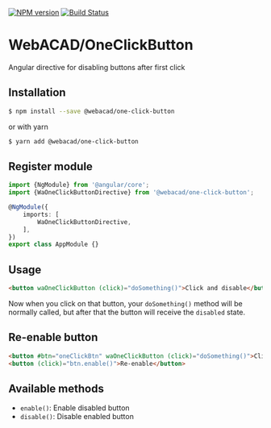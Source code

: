 [![NPM version](https://img.shields.io/npm/v/@webacad/one-click-button.svg?style=flat-square)](https://www.npmjs.com/package/@webacad/one-click-button)
[![Build Status](https://img.shields.io/travis/Web-ACAD/angular-one-click-button.svg?style=flat-square)](https://travis-ci.org/Web-ACAD/angular-one-click-button)

# WebACAD/OneClickButton

Angular directive for disabling buttons after first click

## Installation

```bash
$ npm install --save @webacad/one-click-button
```

or with yarn

```bash
$ yarn add @webacad/one-click-button
```

## Register module

```typescript
import {NgModule} from '@angular/core';
import {WaOneClickButtonDirective} from '@webacad/one-click-button';

@NgModule({
    imports: [
        WaOneClickButtonDirective,
    ],
})
export class AppModule {}
```

## Usage

```html
<button waOneClickButton (click)="doSomething()">Click and disable</button>
```

Now when you click on that button, your `doSomething()` method will be normally called, but after that the button will 
receive the `disabled` state.

## Re-enable button

```html
<button #btn="oneClickBtn" waOneClickButton (click)="doSomething()">Click and disable</button>
<button (click)="btn.enable()">Re-enable</button>
```

## Available methods

* `enable()`: Enable disabled button
* `disable()`: Disable enabled button
